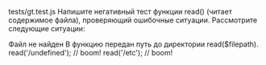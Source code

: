 tests/gt.test.js
Напишите негативный тест функции read() (читает содержимое файла), проверяющий ошибочные ситуации. Рассмотрите следующие ситуации:

Файл не найден
В функцию передан путь до директории read($filepath).
read('/undefined'); // boom!
read('/etc'); // boom!